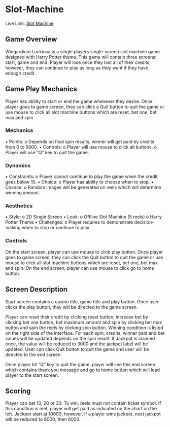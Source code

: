 # Slot-Machine
Live Link: [Slot Machine](https://logankim0212.github.io/Web-Games/Casino/SlotMachine/)

## Game Overview 
Wingardium Luckiosa is a single players single-screen slot machine game designed with Harry Potter theme. This game will contain three screens: start, game and end. Player will lose once they lost all of their credits; however, they can continue to play as long as they want if they have enough credit.

## Game Play Mechanics
Player has ability to start or end the game whenever they desire. Once player goes to game screen, they can click a Quit button to quit the game or use mouse to click all slot machine buttons which are reset, bet one, bet max and spin.

### Mechanics
•	Points:
o	Depends on final spin results, winner will get paid by credits from 0 to 5000.
•	Controls:
o	Player will use mouse to click all buttons.
o	Player will use “Q” key to quit the game.

### Dynamics
•	Constraints:
o	Player cannot continue to play the game when the credit goes below 10.
•	Choice:
o	Player has ability to choose when to stop.
•	Chance:
o	Random images will be generated on reels which will determine winning amount.

### Aesthetics
•	Style:
o	2D Single Screen
•	Look:
o	Offline Slot Machine (5 reels)
o	Harry Potter Theme
•	Challenges:
o	Player requires to demonstrate decision-making when to stop or continue to play

### Controls
On the start screen, player can use mouse to click play button.
Once player goes to game screen, they can click the Quit button to quit the game or use mouse to click all slot machine buttons which are reset, bet one, bet max and spin.
On the end screen, player can use mouse to click go to home button.

## Screen Description
 
Start screen contains a casino title, game title and play button. Once user clicks the play button, they will be directed to the game screen.
 
Player can reset their credit by clicking reset button, increase bet by clicking bet one button, bet maximum amount and spin by clicking bet max button and spin the reels by clicking spin button. Winning condition is listed on the right side of the interface. For each spin, credits, winner paid and bet values will be updated depends on the spin result. If Jackpot is claimed once, the value will be reduced to 3000 and the jackpot label will be updated. User can click Quit button to quit the game and user will be directed to the end screen.
 
Once player hit “Q” key to quit the game, player will see this end screen which contains thank you message and go to home button which will lead player to the start screen.

## Scoring
Player can bet 10, 20 or 30.
To win, reels must not contain ticket symbol. If this condition is met, player will get paid as indicated on the chart on the left.
Jackpot start at 10000; however, if a player wins jackpot, next jackpot will be reduced to 8000, then 6000.